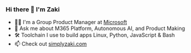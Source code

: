 ### Hi there 👋 I'm Zaki

- 👨‍💻 I'm a Group Product Manager at [Microsoft](https://microsoft.com)
- 💬 Ask me about M365 Platform, Autonomous AI, and Product Making
- 🛠️ Toolchain I use to build apps Linux, Python, JavaScript & Bash
- 📫 Check out [simplyzaki.com](https://simplyzaki.com)